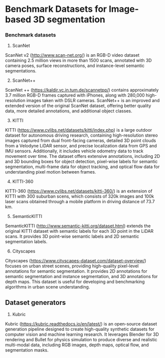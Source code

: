 # Benchmark Datasets for Image-based 3D segmentation


### Benchmark datasets
1. ScanNet

ScanNet v2 (http://www.scan-net.org/) is an RGB-D video dataset containing 2.5 million views in more than 1500 scans, annotated with 3D camera poses, surface reconstructions, and instance-level semantic segmentations.

2. ScanNet++

ScanNet ++ (https://kaldir.vc.in.tum.de/scannetpp/) contains approximately 3.7 million RGB-D frames captured with iPhones, along with 280,000 high-resolution images taken with DSLR cameras. ScanNet++ is an improved and extended version of the original ScanNet dataset, offering better quality data, more detailed annotations, and additional object classes.

3. KITTI

KITTI (https://www.cvlibs.net/datasets/kitti/index.php) is a large outdoor dataset for autonomous driving research, containing high-resolution stereo images captured from dual front-facing cameras, detailed 3D point clouds from a Velodyne LiDAR sensor, and precise localization data from GPS and IMU sensors. Additionally, it includes vehicle odometry data to track movement over time. The dataset offers extensive annotations, including 2D and 3D bounding boxes for object detection, pixel-wise labels for semantic segmentation, multi-frame data for object tracking, and optical flow data for understanding pixel motion between frames. 

4. KITTI-360

KITTI-360 (https://www.cvlibs.net/datasets/kitti-360/) is an extension of KITTI with 300 suburban scens, which consists of 320k images and 100k laser scans obtained through a mobile platform in driving distance of 73.7 km. 

5. SemanticKITTI

SemanticKITTI (http://www.semantic-kitti.org/dataset.html) extends the original KITTI dataset with semantic labels for each 3D point in the LiDAR scans. It provides 3D point-wise semantic labels and 2D semantic segmentation labels.

6. Cityscapes

Cityscapes (https://www.cityscapes-dataset.com/dataset-overview/) focuses on urban street scenes, providing high-quality pixel-level annotations for semantic segmentation. It provides 2D annotations for semantic segmentation and instance segmentation, and 3D annotations for depth maps. This dataset is useful for developing and benchmarking algorithms in urban scene understanding.

## Dataset generators

1. Kubric

Kubric (https://kubric.readthedocs.io/en/latest/) is an open-source dataset generation pipeline designed to create high-quality synthetic datasets for computer vision and machine learning research. It leverages Blender for 3D rendering and Bullet for physics simulation to produce diverse and realistic multi-modal data, including RGB images, depth maps, optical flow, and segmentation masks.